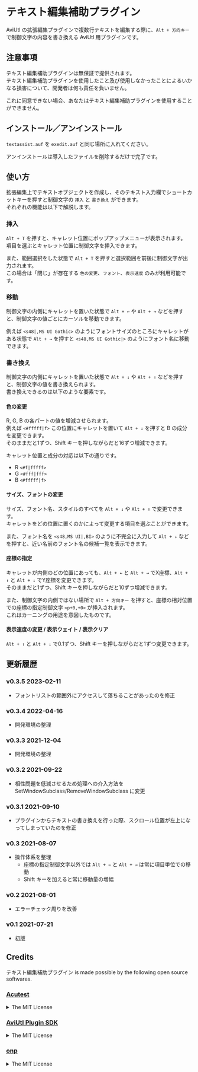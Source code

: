 # テキスト編集補助プラグイン

AviUtl の拡張編集プラグインで複数行テキストを編集する際に、`Alt + 方向キー` で制御文字の内容を書き換える AviUtl 用プラグインです。

## 注意事項

テキスト編集補助プラグインは無保証で提供されます。  
テキスト編集補助プラグインを使用したこと及び使用しなかったことによるいかなる損害について、開発者は何も責任を負いません。

これに同意できない場合、あなたはテキスト編集補助プラグインを使用することができません。

## インストール／アンインストール

`textassist.auf` を `exedit.auf` と同じ場所に入れてください。

アンインストールは導入したファイルを削除するだけで完了です。

## 使い方

拡張編集上でテキストオブジェクトを作成し、そのテキスト入力欄でショートカットキーを押すと制御文字の `挿入` と `書き換え` ができます。  
それぞれの機能は以下で解説します。

### 挿入

`Alt + T` を押すと、キャレット位置にポップアップメニューが表示されます。  
項目を選ぶとキャレット位置に制御文字を挿入できます。

また、範囲選択をした状態で `Alt + T` を押すと選択範囲を前後に制御文字が出力されます。  
この場合は「閉じ」が存在する `色の変更`、`フォント`、`表示速度` のみが利用可能です。

### 移動

制御文字の内側にキャレットを置いた状態で `Alt + ←` や `Alt + →` などを押すと、制御文字の値ごとにカーソルを移動できます。

例えば `<s48|,MS UI Gothic>` のようにフォントサイズのところにキャレットがある状態で `Alt + →` を押すと `<s48,MS UI Gothic|>` のようにフォント名に移動できます。

### 書き換え

制御文字の内側にキャレットを置いた状態で `Alt + ↓` や `Alt + ↑` などを押すと、制御文字の値を書き換えられます。  
書き換えできるのは以下のような要素です。

#### 色の変更

R, G, B の各パートの値を増減させられます。  
例えば `<#fffff|f>` この位置にキャレットを置いて `Alt + ↓` を押すと B の成分を変更できます。  
そのままだと1ずつ、Shift キーを押しながらだと16ずつ増減できます。

キャレット位置と成分の対応は以下の通りです。

- R `<#f|fffff>`
- G `<#fff|fff>`
- B `<#fffff|f>`

#### サイズ、フォントの変更

サイズ、フォント名、スタイルのすべてを `Alt + ↓` や `Alt + ↑` で変更できます。  
キャレットをどの位置に置くのかによって変更する項目を選ぶことができます。

また、フォント名を `<s48,MS UI|,BI>` のように不完全に入力して `Alt + ↓` などを押すと、近い名前のフォント名の候補一覧を表示できます。

#### 座標の指定

キャレットが内側のどの位置にあっても、`Alt + ←` と `Alt + →` でX座標、`Alt + ↑` と `Alt + ↓` でY座標を変更できます。  
そのままだと1ずつ、Shift キーを押しながらだと10ずつ増減できます。

また、制御文字の内側ではない場所で `Alt + 方向キー` を押すと、座標の相対位置での座標の指定制御文字 `<p+0,+0>` が挿入されます。  
これはカーニングの用途を意図したものです。

#### 表示速度の変更 / 表示ウェイト / 表示クリア

`Alt + ↑` と `Alt + ↓` で0.1ずつ、Shift キーを押しながらだと1ずつ変更できます。

更新履歴
--------

### v0.3.5 2023-02-11

- フォントリストの範囲外にアクセスして落ちることがあったのを修正

### v0.3.4 2022-04-16

- 開発環境の整理

### v0.3.3 2021-12-04

- 開発環境の整理

### v0.3.2 2021-09-22

- 相性問題を低減させるため処理への介入方法を SetWindowSubclass/RemoveWindowSubclass に変更

### v0.3.1 2021-09-10

- プラグインからテキストの書き換えを行った際、スクロール位置が左上になってしまっていたのを修正

### v0.3 2021-08-07

- 操作体系を整理
  - 座標の指定制御文字以外では `Alt + ←` と `Alt + →` は常に項目単位での移動
  - Shift キーを加えると常に移動量の増幅

### v0.2 2021-08-01

- エラーチェック周りを改善

### v0.1 2021-07-21

- 初版

Credits
-------

テキスト編集補助プラグイン is made possible by the following open source softwares.

### [Acutest](https://github.com/mity/acutest)

<details>
<summary>The MIT License</summary>

```
The MIT License (MIT)

Copyright © 2013-2019 Martin Mitáš

Permission is hereby granted, free of charge, to any person obtaining a
copy of this software and associated documentation files (the “Software”),
to deal in the Software without restriction, including without limitation
the rights to use, copy, modify, merge, publish, distribute, sublicense,
and/or sell copies of the Software, and to permit persons to whom the
Software is furnished to do so, subject to the following conditions:

The above copyright notice and this permission notice shall be included
in all copies or substantial portions of the Software.

THE SOFTWARE IS PROVIDED “AS IS”, WITHOUT WARRANTY OF ANY KIND, EXPRESS
OR IMPLIED, INCLUDING BUT NOT LIMITED TO THE WARRANTIES OF MERCHANTABILITY,
FITNESS FOR A PARTICULAR PURPOSE AND NONINFRINGEMENT. IN NO EVENT SHALL
THE AUTHORS OR COPYRIGHT HOLDERS BE LIABLE FOR ANY CLAIM, DAMAGES OR OTHER
LIABILITY, WHETHER IN AN ACTION OF CONTRACT, TORT OR OTHERWISE, ARISING
FROM, OUT OF OR IN CONNECTION WITH THE SOFTWARE OR THE USE OR OTHER DEALINGS
IN THE SOFTWARE.
```
</details>

### [AviUtl Plugin SDK](http://spring-fragrance.mints.ne.jp/aviutl/)

<details>
<summary>The MIT License</summary>

```
The MIT License

Copyright (c) 1999-2012 Kenkun

Permission is hereby granted, free of charge, to any person obtaining a copy
of this software and associated documentation files (the "Software"), to deal
in the Software without restriction, including without limitation the rights
to use, copy, modify, merge, publish, distribute, sublicense, and/or sell
copies of the Software, and to permit persons to whom the Software is
furnished to do so, subject to the following conditions:

The above copyright notice and this permission notice shall be included in
all copies or substantial portions of the Software.

THE SOFTWARE IS PROVIDED "AS IS", WITHOUT WARRANTY OF ANY KIND, EXPRESS OR
IMPLIED, INCLUDING BUT NOT LIMITED TO THE WARRANTIES OF MERCHANTABILITY,
FITNESS FOR A PARTICULAR PURPOSE AND NONINFRINGEMENT. IN NO EVENT SHALL THE
AUTHORS OR COPYRIGHT HOLDERS BE LIABLE FOR ANY CLAIM, DAMAGES OR OTHER
LIABILITY, WHETHER IN AN ACTION OF CONTRACT, TORT OR OTHERWISE, ARISING FROM,
OUT OF OR IN CONNECTION WITH THE SOFTWARE OR THE USE OR OTHER DEALINGS IN
THE SOFTWARE.
```
</details>

### [onp](https://github.com/convto/onp)

<details>
<summary>The MIT License</summary>

```
MIT License

Copyright (c) 2019 YuyaOkumura

Permission is hereby granted, free of charge, to any person obtaining a copy
of this software and associated documentation files (the "Software"), to deal
in the Software without restriction, including without limitation the rights
to use, copy, modify, merge, publish, distribute, sublicense, and/or sell
copies of the Software, and to permit persons to whom the Software is
furnished to do so, subject to the following conditions:

The above copyright notice and this permission notice shall be included in all
copies or substantial portions of the Software.

THE SOFTWARE IS PROVIDED "AS IS", WITHOUT WARRANTY OF ANY KIND, EXPRESS OR
IMPLIED, INCLUDING BUT NOT LIMITED TO THE WARRANTIES OF MERCHANTABILITY,
FITNESS FOR A PARTICULAR PURPOSE AND NONINFRINGEMENT. IN NO EVENT SHALL THE
AUTHORS OR COPYRIGHT HOLDERS BE LIABLE FOR ANY CLAIM, DAMAGES OR OTHER
LIABILITY, WHETHER IN AN ACTION OF CONTRACT, TORT OR OTHERWISE, ARISING FROM,
OUT OF OR IN CONNECTION WITH THE SOFTWARE OR THE USE OR OTHER DEALINGS IN THE
SOFTWARE.
```
</details>
